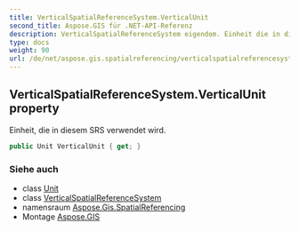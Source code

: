 ```yaml
---
title: VerticalSpatialReferenceSystem.VerticalUnit
second_title: Aspose.GIS für .NET-API-Referenz
description: VerticalSpatialReferenceSystem eigendom. Einheit die in diesem SRS verwendet wird.
type: docs
weight: 90
url: /de/net/aspose.gis.spatialreferencing/verticalspatialreferencesystem/verticalunit/
---
```

## VerticalSpatialReferenceSystem.VerticalUnit property

Einheit, die in diesem SRS verwendet wird.

```csharp
public Unit VerticalUnit { get; }
```

### Siehe auch

* class [Unit](../../unit/)
* class [VerticalSpatialReferenceSystem](../)
* namensraum [Aspose.Gis.SpatialReferencing](../../verticalspatialreferencesystem/)
* Montage [Aspose.GIS](../../../)


